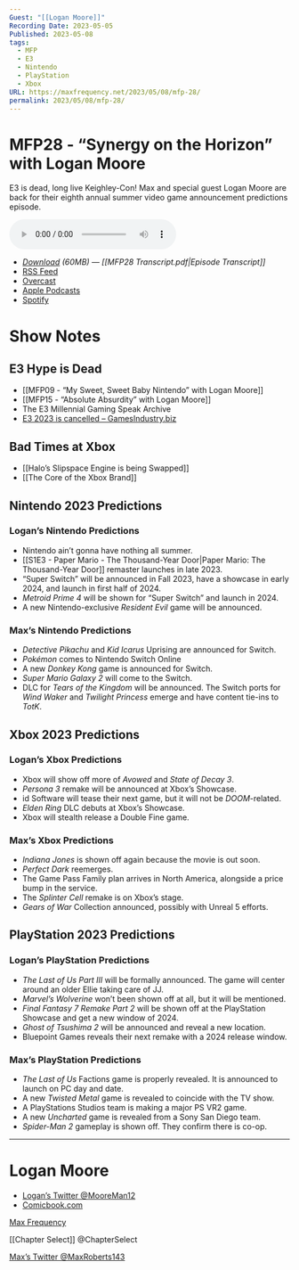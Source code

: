 ```yaml
---
Guest: "[[Logan Moore]]"
Recording Date: 2023-05-05
Published: 2023-05-08
tags:
  - MFP
  - E3
  - Nintendo
  - PlayStation
  - Xbox
URL: https://maxfrequency.net/2023/05/08/mfp-28/
permalink: 2023/05/08/mfp-28/
---
```

# MFP28 - “Synergy on the Horizon” with Logan Moore

E3 is dead, long live Keighley-Con! Max and special guest Logan Moore are back for their eighth annual summer video game announcement predictions episode.

<audio controls>
  <source src="https://traffic.libsyn.com/maxfrequency/MFP28_Final.mp3">
</audio>

- *[Download](https://traffic.libsyn.com/maxfrequency/MFP28_Final.mp3) (60MB)  — [[MFP28 Transcript.pdf|Episode Transcript]]*
- [RSS Feed](https://maxfrequency.libsyn.com/rss)
- [Overcast](https://overcast.fm/itunes1557043396)
- [Apple Podcasts](https://podcasts.apple.com/us/podcast/the-max-frequency-podcast/id1557043396)
- [Spotify](https://open.spotify.com/show/3W1LwBNmhZ6s5QmQViWXKn)

# Show Notes
## E3 Hype is Dead

- [[MFP09 - “My Sweet, Sweet Baby Nintendo” with Logan Moore]]
- [[MFP15 - “Absolute Absurdity” with Logan Moore]]
- The E3 Millennial Gaming Speak Archive
- [E3 2023 is cancelled – GamesIndustry.biz](https://www.gamesindustry.biz/e3-2023-is-cancelled-esa-tells-us-why)
## Bad Times at Xbox

- [[Halo’s Slipspace Engine is being Swapped]]
- [[The Core of the Xbox Brand]]
## Nintendo 2023 Predictions
### Logan’s Nintendo Predictions
- Nintendo ain’t gonna have nothing all summer.
- [[S1E3 - Paper Mario - The Thousand-Year Door|Paper Mario: The Thousand-Year Door]] remaster launches in late 2023.
- “Super Switch” will be announced in Fall 2023, have a showcase in early 2024, and launch in first half of 2024.
- *Metroid Prime 4* will be shown for “Super Switch” and launch in 2024.
- A new Nintendo-exclusive *Resident Evil* game will be announced.
### Max’s Nintendo Predictions
- *Detective Pikachu* and *Kid Icarus* Uprising are announced for Switch.
- *Pokémon* comes to Nintendo Switch Online
- A new *Donkey Kong* game is announced for Switch.
- *Super Mario Galaxy 2* will come to the Switch.
- DLC for *Tears of the Kingdom* will be announced. The Switch ports for *Wind Waker* and *Twilight Princess* emerge and have content tie-ins to *TotK*.
## Xbox 2023 Predictions
### Logan’s Xbox Predictions
- Xbox will show off more of *Avowed* and *State of Decay 3*.
- *Persona 3* remake will be announced at Xbox’s Showcase.
- id Software will tease their next game, but it will not be *DOOM*-related.
- *Elden Ring* DLC debuts at Xbox’s Showcase.
- Xbox will stealth release a Double Fine game.
### Max’s Xbox Predictions
- *Indiana Jones* is shown off again because the movie is out soon.
- *Perfect Dark* reemerges.
- The Game Pass Family plan arrives in North America, alongside a price bump in the service.
- The *Splinter Cell* remake is on Xbox’s stage.
- *Gears of War* Collection announced, possibly with Unreal 5 efforts.
## PlayStation 2023 Predictions
### Logan’s PlayStation Predictions
- *The Last of Us Part III* will be formally announced. The game will center around an older Ellie taking care of JJ.
- *Marvel’s Wolverine* won’t been shown off at all, but it will be mentioned.
- *Final Fantasy 7 Remake Part 2* will be shown off at the PlayStation Showcase and get a new window of 2024.
- *Ghost of Tsushima 2* will be announced and reveal a new location.
- Bluepoint Games reveals their next remake with a 2024 release window.
### Max’s PlayStation Predictions
- *The Last of Us* Factions game is properly revealed. It is announced to launch on PC day and date.
- A new *Twisted Metal* game is revealed to coincide with the TV show.
- A PlayStations Studios team is making a major PS VR2 game.
- A new *Uncharted* game is revealed from a Sony San Diego team.
- *Spider-Man 2* gameplay is shown off. They confirm there is co-op.

---
# Logan Moore

- [Logan’s Twitter @MooreMan12](https://twitter.com/mooreman12)
- [Comicbook.com](https://comicbook.com/author/MooreMan12/)

[Max Frequency](https://www.maxfrequency.net/)

[[Chapter Select]] @ChapterSelect

[Max’s Twitter @MaxRoberts143](https://www.twitter.com/MaxRoberts143)